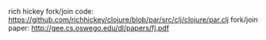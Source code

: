 rich hickey fork/join code: https://github.com/richhickey/clojure/blob/par/src/clj/clojure/par.clj
fork/join paper: http://gee.cs.oswego.edu/dl/papers/fj.pdf
